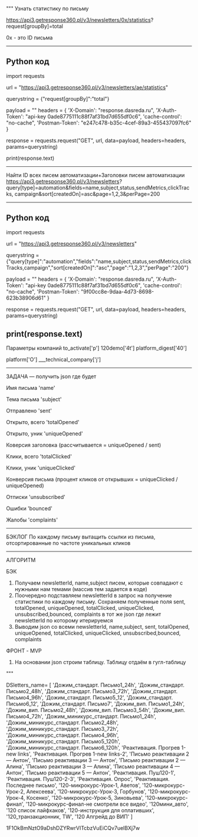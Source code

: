 """
 Узнать статистику по письму

https://api3.getresponse360.pl/v3/newsletters/0x/statistics?
request[groupBy]=total

0x - это ID письма

---
Python код
---
import requests

url = "https://api3.getresponse360.pl/v3/newsletters/ae/statistics"

querystring = {"request[groupBy]":"total"}

payload = ""
headers = {
    'X-Domain': "response.dasreda.ru",
    'X-Auth-Token': "api-key 0ade8775111c88f7af31bd7d655df0c6",
    'cache-control': "no-cache",
    'Postman-Token': "e247c478-b35c-4cef-89a3-455437097fc6"
    }

response = requests.request("GET", url, data=payload, headers=headers, params=querystring)

print(response.text)

---
 
Найти ID всех писем автоматизации+Заголовки писем автоматизации
https://api3.getresponse360.pl/v3/newsletters?
query[type]=automation&fields=name,subject,status,sendMetrics,clickTracks,
campaign&sort[createdOn]=asc&page=1,2,3&perPage=200

---
Python код
---
import requests

url = "https://api3.getresponse360.pl/v3/newsletters"

querystring = {"query[type]":"automation","fields":"name,subject,status,sendMetrics,clickTracks,campaign","sort[createdOn]":"asc","page":"1,2,3","perPage":"200"}

payload = ""
headers = {
    'X-Domain': "response.dasreda.ru",
    'X-Auth-Token': "api-key 0ade8775111c88f7af31bd7d655df0c6",
    'cache-control': "no-cache",
    'Postman-Token': "9f00cc8e-9daa-4d73-8698-623b38906d61"
    }

response = requests.request("GET", url, data=payload, headers=headers, params=querystring)

print(response.text)
---
Параметры компаний
to_activate['p']
120demo['4t']
platform_digest['40']

platform['O']
___technical_company['j']

----------------------

ЗАДАЧА — получить json где будет

Имя письма 'name'

Тема письма 'subject'

Отправлено 'sent'

Открыто, всего 'totalOpened'

Открыто, уник 'uniqueOpened'

Коверсия заголовка (рассчитывается = uniqueOpened / sent)

Клики, всего 'totalClicked'

Клики, уник 'uniqueClicked'

Конверсия письма (процент кликов от открывших = uniqueClicked / uniqueOpened)

Отписки 'unsubscribed'

Ошибки 'bounced'

Жалобы 'complaints'

-------------------------

БЭКЛОГ
По каждому письму вытащить ссылки из письма, 
отсортированные по частоте уникальных кликов

-------------------------

АЛГОРИТМ

БЭК
1) Получаем newsletterId, name,subject писем, 
которые совпадают с нужными нам темами (массив тем задается в коде)
2) Поочередно подставляем newsletterId в запрос на получение статистики по каждому письму.
Сохраняем полученные поля sent, totalOpened, uniqueOpened, totalClicked, uniqueClicked,
unsubscribed,bounced, complaints в тот же json где лежит newsletterId по которому итерируемся
3) Выводим json со всеми newsletterId, name,subject, sent, totalOpened, uniqueOpened, totalClicked, uniqueClicked,
unsubscribed,bounced, complaints

ФРОНТ - MVP
1) На основании json строим таблицу. Таблицу отдаём в гугл-таблицу


"""


DSletters_name= [
    'Дожим_стандарт. Письмо1_24h',
    'Дожим_стандарт. Письмо2_48h',
    'Дожим_стандарт. Письмо3_72h',
    'Дожим_стандарт. Письмо4_96h',
    'Дожим_стандарт. Письмо5_12',
    'Дожим_стандарт. Письмо6_12',
    'Дожим_стандарт. Письмо7',
    'Дожим_вип. Письмо1_24h',
    'Дожим_вип. Письмо2_48h',
    'Дожим_вип. Письмо3_54h',
    'Дожим_вип. Письмо4_72h',
    'Дожим_миникурс_стандарт. Письмо1_24h',
    'Дожим_миникурс_стандарт. Письмо2_48h',
    'Дожим_миникурс_стандарт. Письмо3_72h',
    'Дожим_миникурс_стандарт. Письмо4_96h',
    'Дожим_миникурс_стандарт. Письмо5_120h',
    'Дожим_миникурс_стандарт. Письмо6_120h',
    'Реактивация. Прогрев 1-new links',
    'Реактивация. Прогрев 1-new links-2',
    'Письмо реактивации 2 — Антон',
    'Письмо реактивации 3 — Антон',
    'Письмо реактивации 2 — Алина',
    'Письмо реактивации 3 — Алина',
    'Письмо реактивации 4 — Антон',
    'Письмо реактивации 5 — Антон',
    'Реактивация. Пуш120-1',
    'Реактивация. Пуш120-2-3',
    'Реактивация. Опрос',
    'Реактивация. Последнее письмо',
    '120-микрокурс-Урок-1, Аветов',
    '120-микрокурс-Урок-2, Алексеева',
    '120-микрокурс-Урок-3, Горбунов',
    '120-микрокурс-Урок-4, Косенко',
    '120-микрокурс-Урок-5, Зиновьева',
    '120-микрокурс-финал',
    '120-микрокурс-финал-не смотрели все видео',
    '120мини_авто',
    '120 список лайфхаков',
    '120-инструкция для оплативших',
    '120_транзакционник, TW',
    '120 Апгрейд до ВИП'
]


1F1OkBmNztO9aDshDZYRwrVITcbzVuEiCQv7uelBXj7w